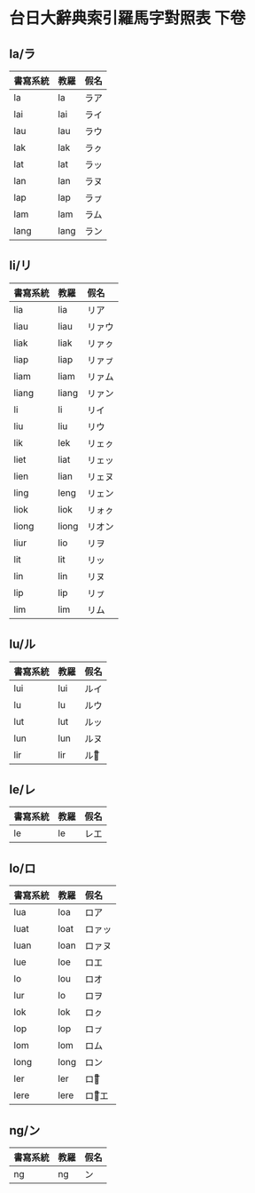 # 台日大辭典索引羅馬字對照表 下卷

## la/ラ

| 書寫系統 | 教羅 | 假名 |
| :--- | :--- | :--- |
| la | la | ラア |
| lai | lai | ライ |
| lau | lau | ラウ |
| lak | lak | ラㇰ |
| lat | lat | ラッ |
| lan | lan | ラヌ |
| lap | lap | ラㇷ゚ |
| lam | lam | ラム |
| lang | lang | ラン |

## li/リ

| 書寫系統 | 教羅 | 假名 |
| :--- | :--- | :--- |
| lia | lia | リア |
| liau | liau | リァウ |
| liak | liak | リァㇰ |
| liap | liap | リァㇷ゚ |
| liam | liam | リァム |
| liang | liang | リァン |
| li | li | リイ |
| liu | liu | リウ |
| lik | lek | リェㇰ |
| liet | liat | リェッ |
| lien | lian | リェヌ |
| ling | leng | リェン |
| liok | liok | リォㇰ |
| liong | liong | リオン |
| liur | lio | リヲ |
| lit | lit | リッ |
| lin | lin | リヌ |
| lip | lip | リㇷ゚ |
| lim | lim | リム |

## lu/ル

| 書寫系統 | 教羅 | 假名 |
| :--- | :--- | :--- |
| lui | lui | ルイ |
| lu | lu | ルウ |
| lut | lut | ルッ |
| lun | lun | ルヌ |
| lir | lir | ルウ͞ |

## le/レ

| 書寫系統 | 教羅 | 假名 |
| :--- | :--- | :--- |
| le | le | レエ |

## lo/ロ

| 書寫系統 | 教羅 | 假名 |
| :--- | :--- | :--- |
| lua | loa | ロア |
| luat | loat | ロァッ |
| luan | loan | ロァヌ |
| lue | loe | ロエ |
| lo | lou | ロオ |
| lur | lo | ロヲ |
| lok | lok | ロㇰ |
| lop | lop | ロㇷ゚ |
| lom | lom | ロム |
| long | long | ロン |
| ler | ler | ロオ͞ |
| lere | lere | ロォ͞エ |

## ng/ン

| 書寫系統 | 教羅 | 假名 |
| :--- | :--- | :--- |
| ng | ng | ン |
